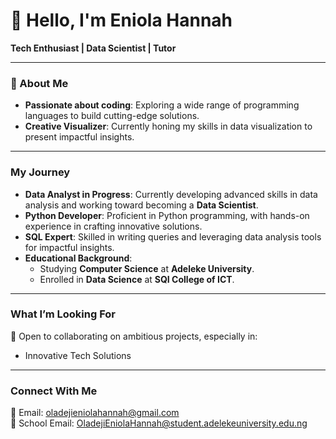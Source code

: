 # 👋 Hello, I'm Eniola Hannah  

**Tech Enthusiast | Data Scientist | Tutor**  

---

### 👀 About Me  
- **Passionate about coding**: Exploring a wide range of programming languages to build cutting-edge solutions.  
- **Creative Visualizer**: Currently honing my skills in data visualization to present impactful insights.  

---

###  My Journey  
- **Data Analyst in Progress**: Currently developing advanced skills in data analysis and working toward becoming a **Data Scientist**.  
- **Python Developer**: Proficient in Python programming, with hands-on experience in crafting innovative solutions.  
- **SQL Expert**: Skilled in writing queries and leveraging data analysis tools for impactful insights.  
- **Educational Background**:  
  - Studying **Computer Science** at **Adeleke University**.  
  - Enrolled in **Data Science** at **SQI College of ICT**.  

---

###  What I’m Looking For  
💞 Open to collaborating on ambitious projects, especially in:
- Innovative Tech Solutions  

---

###  Connect With Me  
📩 Email: [oladejieniolahannah@gmail.com](mailto:oladejieniolahannah@gmail.com)  
📩 School Email: [OladejiEniolaHannah@student.adelekeuniversity.edu.ng](mailto:OladejiEniolaHannah@student.adelekeuniversity.edu.ng)  


<!---
Eniola-Hannah/Eniola-Hannah is a ✨ special ✨ repository because its `README.md` (this file) appears on your GitHub profile.
You can click the Preview link to take a look at your changes.
--->
